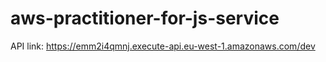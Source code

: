 # aws-practitioner-for-js-service

API link: https://emm2i4qmnj.execute-api.eu-west-1.amazonaws.com/dev
